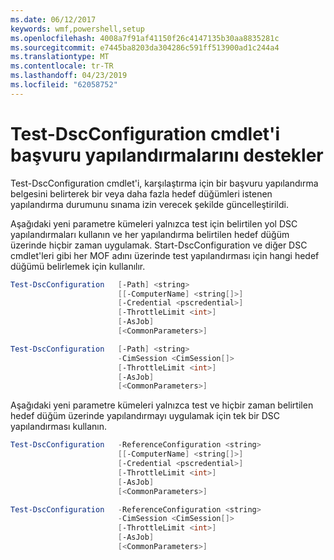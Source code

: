 ```yaml
---
ms.date: 06/12/2017
keywords: wmf,powershell,setup
ms.openlocfilehash: 4008a7f91af41150f26c4147135b30aa8835281c
ms.sourcegitcommit: e7445ba8203da304286c591ff513900ad1c244a4
ms.translationtype: MT
ms.contentlocale: tr-TR
ms.lasthandoff: 04/23/2019
ms.locfileid: "62058752"
---
```

# <a name="test-dscconfiguration-cmdlet-supports-reference-configurations"></a>Test-DscConfiguration cmdlet'i başvuru yapılandırmalarını destekler

Test-DscConfiguration cmdlet'i, karşılaştırma için bir başvuru yapılandırma belgesini belirterek bir veya daha fazla hedef düğümleri istenen yapılandırma durumunu sınama izin verecek şekilde güncelleştirildi.

Aşağıdaki yeni parametre kümeleri yalnızca test için belirtilen yol DSC yapılandırmaları kullanın ve her yapılandırma belirtilen hedef düğüm üzerinde hiçbir zaman uygulamak. Start-DscConfiguration ve diğer DSC cmdlet'leri gibi her MOF adını üzerinde test yapılandırması için hangi hedef düğümü belirlemek için kullanılır.

```powershell
Test-DscConfiguration   [-Path] <string>
                        [[-ComputerName] <string[]>]
                        [-Credential <pscredential>]
                        [-ThrottleLimit <int>]
                        [-AsJob]
                        [<CommonParameters>]

Test-DscConfiguration   [-Path] <string>
                        -CimSession <CimSession[]>
                        [-ThrottleLimit <int>]
                        [-AsJob]
                        [<CommonParameters>]
```

Aşağıdaki yeni parametre kümeleri yalnızca test ve hiçbir zaman belirtilen hedef düğüm üzerinde yapılandırmayı uygulamak için tek bir DSC yapılandırması kullanın.

```powershell
Test-DscConfiguration   -ReferenceConfiguration <string>
                        [[-ComputerName] <string[]>]
                        [-Credential <pscredential>]
                        [-ThrottleLimit <int>]
                        [-AsJob]
                        [<CommonParameters>]

Test-DscConfiguration   -ReferenceConfiguration <string>
                        -CimSession <CimSession[]>
                        [-ThrottleLimit <int>]
                        [-AsJob]
                        [<CommonParameters>]
```
